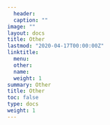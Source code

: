 ```yaml
---
  header:
  caption: ""
image: ""
layout: docs
title: Other
lastmod: "2020-04-17T00:00:00Z"
linktitle: 
  menu:
  other:
  name: 
  weight: 1
summary: Other
title: Other
toc: false
type: docs
weight: 1
---
```

  